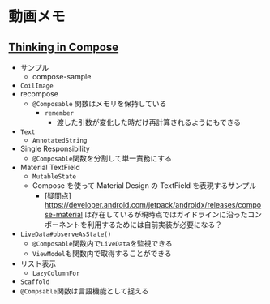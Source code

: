 # 動画メモ

## [Thinking in Compose](https://youtu.be/SMOhl9RK0BA)

* サンプル
  * compose-sample
* `CoilImage`
* recompose
  * `@Composable` 関数はメモリを保持している
    * `remember`
      * 渡した引数が変化した時だけ再計算されるようにもできる
* `Text`
  * `AnnotatedString`
* Single Responsibility
  * `@Composable`関数を分割して単一責務にする
* Material TextField
  * `MutableState`
  * Compose を使って Material Design の TextField を表現するサンプル
    * [疑問点] https://developer.android.com/jetpack/androidx/releases/compose-material は存在しているが現時点ではガイドラインに沿ったコンポーネントを利用するためには自前実装が必要になる？
* `LiveData#observeAsState()`
  * `@Composable`関数内で`LiveData`を監視できる
  * `ViewModel`も関数内で取得することができる
* リスト表示
  * `LazyColumnFor`
* `Scaffold`
* `@Compsable`関数は言語機能として捉える
